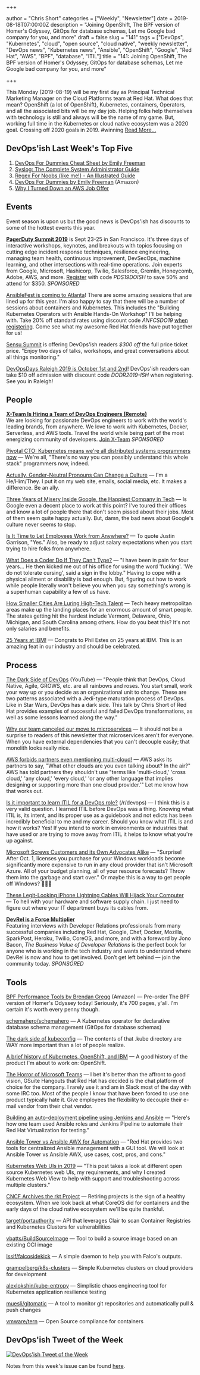 +++

author = "Chris Short"
categories = ["Weekly", "Newsletter"]
date = 2019-08-18T07:00:00Z
description = "Joining OpenShift, The BPF version of Homer's Odyssey, GitOps for database schemas, Let me Google bad company for you, and more"
draft = false
slug = "141"
tags = ["DevOps", "Kubernetes", "cloud", "open source", "cloud native", "weekly newsletter", "DevOps news", "Kubernetes news", "Ansible", "OpenShift", "Google", "Red Hat", "AWS", "BPF", "database", "ITIL"]
title = "141: Joining OpenShift, The BPF version of Homer's Odyssey, GitOps for database schemas, Let me Google bad company for you, and more"

+++

This Monday (2019-08-19) will be my first day as Principal Technical Marketing Manager on the Cloud Platforms team at Red Hat. What does that mean? OpenShift (a lot of OpenShift), Kubernetes, containers, Operators, and all the associated bits will be my day job. Helping folks help themselves with technology is still and always will be the name of my game. But, working full time in the Kubernetes or cloud native ecosystem was a 2020 goal. Crossing off 2020 goals in 2019. #winning [Read More...](https://chrisshort.net/joining-forces-with-openshift/)

## DevOps'ish Last Week's Top Five

1. [DevOps For Dummies Cheat Sheet by Emily Freeman](https://www.dummies.com/business/operations-management/devops-for-dummies-cheat-sheet/)
1. [Syslog: The Complete System Administrator Guide](https://devconnected.com/syslog-the-complete-system-administrator-guide/)
1. [Regex For Noobs (like me!) - An Illustrated Guide](https://www.janmeppe.com/blog/regex-for-noobs/)
1. [DevOps For Dummies by Emily Freeman](https://amzn.to/2YWRrsr) (Amazon)
1. [Why I Turned Down an AWS Job Offer](https://www.lastweekinaws.com/blog/why-i-turned-down-an-aws-job-offer/)

## Events

Event season is upon us but the good news is DevOps'ish has discounts to some of the hottest events this year.

[**PagerDuty Summit 2019**](https://summit.pagerduty.com/) is Sept 23-25 in San Francisco. It's three days of interactive workshops, keynotes, and breakouts with topics focusing on cutting edge incident response techniques, resilience engineering, managing team health, continuous improvement, DevSecOps, machine learning, and other intersections with real-time operations. Join experts from Google, Microsoft, Hashicorp, Twilio, Salesforce, Gremlin, Honeycomb, Adobe, AWS, and more. [Register](https://summit.pagerduty.com/summit2019/register?c_280637=PDS19OT) with code *PDS19DOISH* to save 50% and attend for $350. *SPONSORED*

[AnsibleFest is coming to Atlanta](https://cshort.co/fest-reg)! There are some amazing sessions that are lined up for this year. I'm also happy to say that there will be a number of sessions about containers and Kubernetes. This includes the "Building Kubernetes Operators with Ansible Hands-On Workshop" I'll be helping with. Take 20% off standard rates using discount code *ANFCSDO19* [when registering](https://cshort.co/fest-reg). Come see what my awesome Red Hat friends have put together for us!

[Sensu Summit](https://ti.to/sensu/sensu-summit-2019/discount/DevOpsIsh) is offering DevOps'ish readers *$300 off* the full price ticket price. "Enjoy two days of talks, workshops, and great conversations about all things monitoring."

[DevOpsDays Raleigh 2019 is October 1st and 2nd](https://devopsdays.org/events/2019-raleigh/welcome/)! DevOps'ish readers can take $10 off admission with discount code *DODR2019-ISH* when registering. See you in Raleigh!

## People

[**X-Team Is Hiring a Team of DevOps Engineers (Remote)**](https://x-team.com/remote-devops-engineer-jobs/?utm_source=devopsish&utm_medium=email-ad)  
We are looking for passionate DevOps engineers to work with the world's leading brands, from anywhere. We love to work with Kubernetes, Docker, Serverless, and AWS tools. Travel the world while being part of the most energizing community of developers. [Join X-Team](https://x-team.com/remote-devops-engineer-jobs/?utm_source=devopsish&utm_medium=email-ad) *SPONSORED*

[Pivotal CTO: Kubernetes means we're all distributed systems programmers now](https://devclass.com/2019/08/16/pivotal-cto-kubernetes-means-were-all-distributed-systems-programmers-now/) — We're all, "There's no way you can possibly understand this whole stack" programmers now, indeed.

[Actually, Gender-Neutral Pronouns Can Change a Culture](https://www.wired.com/story/actually-gender-neutral-pronouns-can-change-a-culture/) — I'm a He/Him/They. I put it on my web site, emails, social media, etc. It makes a difference. Be an ally.

[Three Years of Misery Inside Google, the Happiest Company in Tech](https://www.wired.com/story/inside-google-three-years-misery-happiest-company-tech/) — Is Google even a decent place to work at this point? I've toured their offices and know a lot of people there that don't seem pissed about their jobs. Most of them seem quite happy actually. But, damn, the bad news about Google's culture never seems to stop.

[Is It Time to Let Employees Work from Anywhere?](https://hbr.org/2019/08/is-it-time-to-let-employees-work-from-anywhere) — To quote Justin Garrison, "Yes." Also, be ready to adjust salary expectations when you start trying to hire folks from anywhere.

[What Does a Coder Do If They Can't Type?](https://nsaphra.github.io/post/hands/) — "I have been in pain for four years... He then kicked me out of his office for using the word 'fucking'. 'We do not tolerate cursing', said a sign in the lobby." Having to cope with a physical ailment or disability is bad enough. But, figuring out how to work while people literally won't believe you when you say something's wrong is a superhuman capability a few of us have.

[How Smaller Cities Are Luring High-Tech Talent](https://www.wired.com/story/how-smaller-cities-trying-plug-brain-drain/) — Tech heavy metropolitan areas make up the landing places for an enormous amount of smart people. The states getting hit the hardest include Vermont, Delaware, Ohio, Michigan, and South Carolina among others. How do you beat this? It's not only salaries and benefits.

[25 Years at IBM!](https://integratedcode.us/2019/08/14/25-years-at-ibm/) — Congrats to Phil Estes on 25 years at IBM. This is an amazing feat in our industry and should be celebrated.

## Process

[The Dark Side of DevOps](https://youtu.be/gi-i5NvxVLM) (YouTube) — "People think that DevOps, Cloud Native, Agile, GROWS, etc. are all rainbows and roses. You start small, work your way up or you decide as an organizational unit to change. These are two patterns associated with a Jedi-type maturation process of DevOps. Like in Star Wars, DevOps has a dark side. This talk by Chris Short of Red Hat provides examples of successful and failed DevOps transformations, as well as some lessons learned along the way."

[Why our team canceled our move to microservices](https://medium.com/@steven.lemon182/why-our-team-cancelled-our-move-to-microservices-8fd87898d952) — It should not be a surprise to readers of this newsletter that microservices aren't for everyone. When you have external dependencies that you can't decouple easily; that monolith looks really nice.

[AWS forbids partners even mentioning multi-cloud!](https://www.crn.com.au/news/aws-forbids-partners-even-mentioning-multi-cloud-529598) — AWS asks its partners to say, "What other clouds are you even talking about? In the air?" AWS has told partners they shouldn't use "terms like 'multi-cloud,' 'cross cloud,' 'any cloud,' 'every cloud,' 'or any other language that implies designing or supporting more than one cloud provider.'" Let me know how that works out.

[Is it important to learn ITIL for a DevOps role?](https://www.reddit.com/r/devops/comments/cowe8e/is_it_important_to_learn_itil_for_a_devops_role/) (/r/devops) — I think this is a very valid question. I learned ITIL before DevOps was a thing. Knowing what ITIL is, its intent, and its proper use as a guidebook and not edicts has been incredibly beneficial to me and my career. Should you know what ITIL is and how it works? Yes! If you intend to work in environments or industries that have used or are trying to move away from ITIL it helps to know what you're up against.

[Microsoft Screws Customers and its Own Advocates Alike](https://www.lastweekinaws.com/blog/microsoft-screws-customers-and-its-own-advocates-alike/) — "Surprise! After Oct. 1, licenses you purchase for your Windows workloads become significantly more expensive to run in any cloud provider that isn’t Microsoft Azure. All of your budget planning, all of your resource forecasts? Throw them into the garbage and start over." Or maybe this is a way to get people off Windows? 🤔🤔🤔

[These Legit-Looking iPhone Lightning Cables Will Hijack Your Computer](https://www.vice.com/en_us/article/evj4qw/these-iphone-lightning-cables-will-hack-your-computer) — To hell with your hardware and software supply chain. I just need to figure out where your IT department buys its cables from.

[**DevRel is a Force Multiplier**](https://cshort.co/2K9XsgV)  
Featuring interviews with Developer Relations professionals from many successful companies including Red Hat, Google, Chef, Docker, Mozilla, SparkPost, Heroku, Twilio, CoreOS, and more, and with a foreword by Jono Bacon, *The Business Value of Developer Relations* is the perfect book for anyone who is working in the tech industry and wants to understand where DevRel is now and how to get involved. Don’t get left behind — join the community today. *SPONSORED*

## Tools

[BPF Performance Tools by Brendan Gregg](https://amzn.to/2z6EeTi) (Amazon) — Pre-order The BPF version of Homer's Odyssey today! Seriously, it's 700 pages, y'all. I'm certain it's worth every penny though.

[schemahero/schemahero](https://github.com/schemahero/schemahero) — A Kubernetes operator for declarative database schema management (GitOps for database schemas)

[The dark side of kubeconfig](https://banzaicloud.com/blog/kubeconfig-security/) — The contents of that .kube directory are WAY more important than a lot of people realize.

[A brief history of Kubernetes, OpenShift, and IBM](https://developer.ibm.com/blogs/a-brief-history-of-red-hat-openshift/) — A good history of the product I'm about to work on: OpenShift.

[The Horror of Microsoft Teams](https://medium.com/@joshuamkite/the-horror-of-microsoft-teams-c18360712361) — I bet it's better than the affront to good vision, GSuite Hangouts that Red Hat has decided is the chat platform of choice for the company. I rarely use it and am in Slack most of the day with some IRC too. Most of the people I know that have been forced to use one product typically hate it. Give employees the flexibility to decouple their e-mail vendor from their chat vendor.

[Building an auto-deployment pipeline using Jenkins and Ansible](https://www.redhat.com/sysadmin/virtual-auto-deployment-pipeline) — "Here's how one team used Ansible roles and Jenkins Pipeline to automate their Red Hat Virtualization for testing."

[Ansible Tower vs Ansible AWX for Automation](https://4sysops.com/archives/ansible-tower-vs-ansible-awx-for-automation/) — "Red Hat provides two tools for centralized Ansible management with a GUI tool. We will look at Ansible Tower vs Ansible AWX, use cases, cost, pros, and cons."

[Kubernetes Web UIs in 2019](https://srcco.de/posts/kubernetes-web-uis-in-2019.html) — "This post takes a look at different open source Kubernetes web UIs, my requirements, and why I created Kubernetes Web View to help with support and troubleshooting across multiple clusters."

[CNCF Archives the rkt Project](https://www.cncf.io/blog/2019/08/16/cncf-archives-the-rkt-project/) — Retiring projects is the sign of a healthy ecosystem. When we look back at what CoreOS did for containers and the early days of the cloud native ecosystem we'll be quite thankful.

[target/portauthority](https://github.com/target/portauthority) — API that leverages Clair to scan Container Registries and Kubernetes Clusters for vulnerabilities

[vbatts/BuildSourceImage](https://github.com/vbatts/BuildSourceImage) — Tool to build a source image based on an existing OCI image

[Issif/falcosidekick](https://github.com/Issif/falcosidekick) — A simple daemon to help you with Falco's outputs.

[grampelberg/k8s-clusters](https://github.com/grampelberg/k8s-clusters) — Simple Kubernetes clusters on cloud providers for development

[alexlokshin/kube-entropy](https://github.com/alexlokshin/kube-entropy) — Simplistic chaos engineering tool for Kubernetes application resilience testing

[muesli/gitomatic](https://github.com/muesli/gitomatic) — A tool to monitor git repositories and automatically pull & push changes

[vmware/tern](https://github.com/vmware/tern) — Open Source compliance for containers

## DevOps'ish Tweet of the Week

[![DevOps'ish Tweet of the Week][tweet]](https://twitter.com/vllry/status/1162371826401460224)

[tweet]: 141-tweet-of-the-week.png

Notes from this week's issue can be found [here](./notes/).
